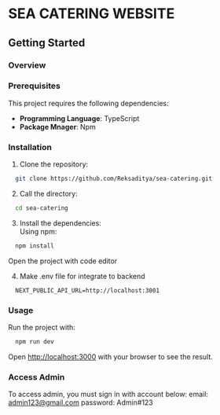 # **SEA CATERING WEBSITE**

## Getting Started

### Overview 


### Prerequisites
This project requires the following dependencies:
- **Programming Language**: TypeScript
- **Package Mnager**: Npm

### Installation
1. Clone the repository:
```bash
  git clone https://github.com/Reksaditya/sea-catering.git
```

2. Call the directory: 
```bash
  cd sea-catering
```

3. Install the dependencies: <br>
Using npm:
``` bash
  npm install
```
Open the project with code editor

4. Make .env file for integrate to backend
``` .env
  NEXT_PUBLIC_API_URL=http://localhost:3001
```

### Usage
Run the project with:
``` bash
  npm run dev
```
Open [http://localhost:3000](http://localhost:3000) with your browser to see the result.

### Access Admin
To access admin, you must sign in with account below:
email: admin123@gmail.com
password: Admin#123
